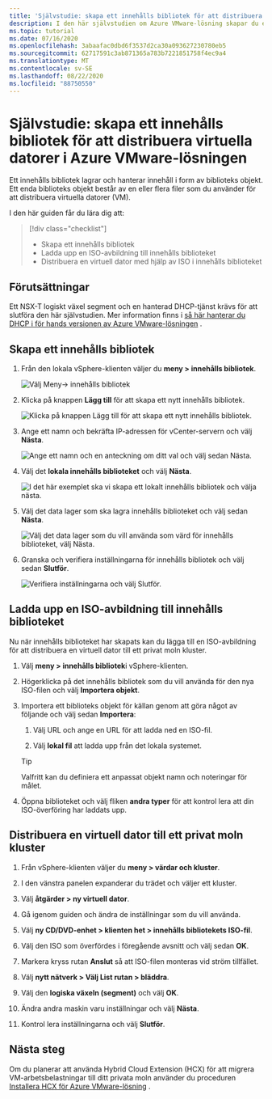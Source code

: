 ```yaml
---
title: 'Självstudie: skapa ett innehålls bibliotek för att distribuera virtuella datorer i Azure VMware-lösningen'
description: I den här självstudien om Azure VMware-lösning skapar du ett innehålls bibliotek för att distribuera en virtuell dator i ett privat moln i Azure VMware-lösningen.
ms.topic: tutorial
ms.date: 07/16/2020
ms.openlocfilehash: 3abaafac0dbd6f3537d2ca30a093627230780eb5
ms.sourcegitcommit: 62717591c3ab871365a783b7221851758f4ec9a4
ms.translationtype: MT
ms.contentlocale: sv-SE
ms.lasthandoff: 08/22/2020
ms.locfileid: "88750550"
---
```

# <a name="tutorial-create-a-content-library-to-deploy-vms-in-azure-vmware-solution"></a>Självstudie: skapa ett innehålls bibliotek för att distribuera virtuella datorer i Azure VMware-lösningen

Ett innehålls bibliotek lagrar och hanterar innehåll i form av biblioteks objekt. Ett enda biblioteks objekt består av en eller flera filer som du använder för att distribuera virtuella datorer (VM). 
 
I den här guiden får du lära dig att:
> [!div class="checklist"]
> * Skapa ett innehålls bibliotek
> * Ladda upp en ISO-avbildning till innehålls biblioteket
> * Distribuera en virtuell dator med hjälp av ISO i innehålls biblioteket

## <a name="prerequisites"></a>Förutsättningar

Ett NSX-T logiskt växel segment och en hanterad DHCP-tjänst krävs för att slutföra den här självstudien.  Mer information finns i [så här hanterar du DHCP i för hands versionen av Azure VMware-lösningen](manage-dhcp.md) .

## <a name="create-a-content-library"></a>Skapa ett innehålls bibliotek

1. Från den lokala vSphere-klienten väljer du **meny > innehålls bibliotek**.

   ![Välj Meny-> innehålls bibliotek](./media/content-library/vsphere-menu-content-libraries.png)

1. Klicka på knappen **Lägg till** för att skapa ett nytt innehålls bibliotek.

   ![Klicka på knappen Lägg till för att skapa ett nytt innehålls bibliotek.](./media/content-library/create-new-content-library.png)

1. Ange ett namn och bekräfta IP-adressen för vCenter-servern och välj **Nästa**.

   ![Ange ett namn och en anteckning om ditt val och välj sedan Nästa.](./media/content-library/new-content-library-step1.png)

1. Välj det **lokala innehålls biblioteket** och välj **Nästa**.

   ![I det här exemplet ska vi skapa ett lokalt innehålls bibliotek och välja nästa.](./media/content-library/new-content-library-step2.png)

1. Välj det data lager som ska lagra innehålls biblioteket och välj sedan **Nästa**.

   ![Välj det data lager som du vill använda som värd för innehålls biblioteket, välj Nästa.](./media/content-library/new-content-library-step3.png)

1. Granska och verifiera inställningarna för innehålls bibliotek och välj sedan **Slutför**.

   ![Verifiera inställningarna och välj Slutför.](./media/content-library/new-content-library-step4.png)

## <a name="upload-an-iso-image-to-the-content-library"></a>Ladda upp en ISO-avbildning till innehålls biblioteket

Nu när innehålls biblioteket har skapats kan du lägga till en ISO-avbildning för att distribuera en virtuell dator till ett privat moln kluster. 

1. Välj **meny > innehålls bibliotek**i vSphere-klienten.

1. Högerklicka på det innehålls bibliotek som du vill använda för den nya ISO-filen och välj **Importera objekt**.

1. Importera ett biblioteks objekt för källan genom att göra något av följande och välj sedan **Importera**:
   1. Välj URL och ange en URL för att ladda ned en ISO-fil.

   1. Välj **lokal fil** att ladda upp från det lokala systemet.

   > [!TIP]
   > Valfritt kan du definiera ett anpassat objekt namn och noteringar för målet.

1. Öppna biblioteket och välj fliken **andra typer** för att kontrol lera att din ISO-överföring har laddats upp.


## <a name="deploy-a-vm-to-a-private-cloud-cluster"></a>Distribuera en virtuell dator till ett privat moln kluster

1. Från vSphere-klienten väljer du **meny > värdar och kluster**.

1. I den vänstra panelen expanderar du trädet och väljer ett kluster.

1. Välj **åtgärder > ny virtuell dator**.

1. Gå igenom guiden och ändra de inställningar som du vill använda.

1. Välj **ny CD/DVD-enhet > klienten het > innehålls bibliotekets ISO-fil**.

1. Välj den ISO som överfördes i föregående avsnitt och välj sedan **OK**.

1. Markera kryss rutan **Anslut** så att ISO-filen monteras vid ström tillfället.

1. Välj **nytt nätverk > Välj List rutan > bläddra**.

1. Välj den **logiska växeln (segment)** och välj **OK**.

1. Ändra andra maskin varu inställningar och välj **Nästa**.

1. Kontrol lera inställningarna och välj **Slutför**.


## <a name="next-steps"></a>Nästa steg

Om du planerar att använda Hybrid Cloud Extension (HCX) för att migrera VM-arbetsbelastningar till ditt privata moln använder du proceduren [Installera HCX för Azure VMware-lösning](hybrid-cloud-extension-installation.md) .

<!-- LINKS - external-->

<!-- LINKS - internal -->
